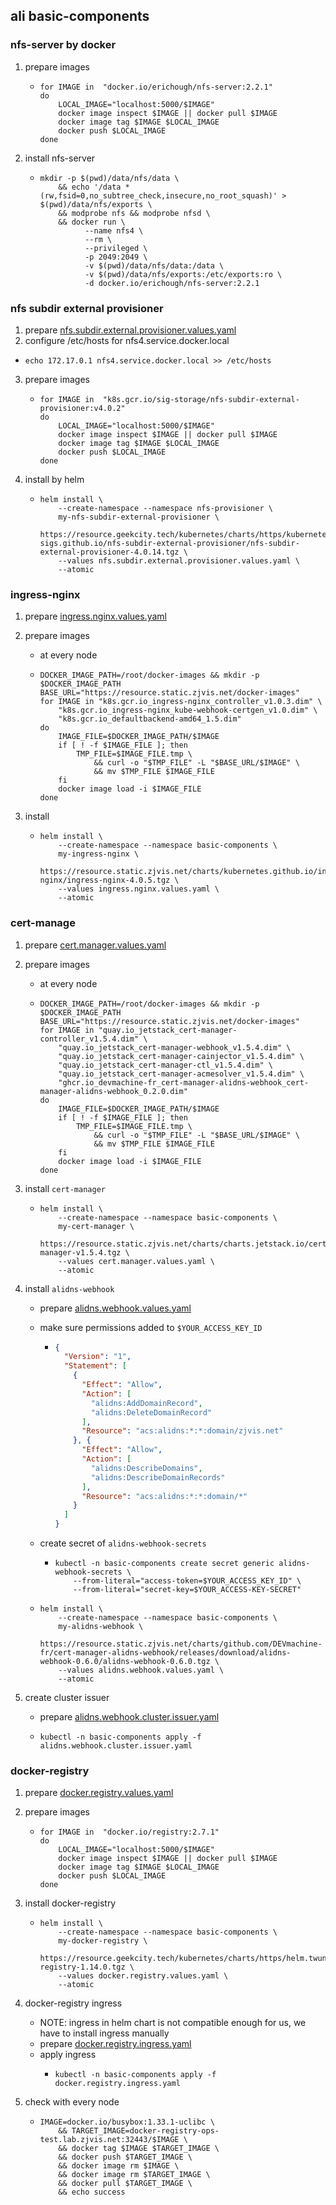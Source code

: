 ## ali basic-components

### nfs-server by docker
1. prepare images
   * ```shell
     for IMAGE in  "docker.io/erichough/nfs-server:2.2.1"
     do
         LOCAL_IMAGE="localhost:5000/$IMAGE"
         docker image inspect $IMAGE || docker pull $IMAGE
         docker image tag $IMAGE $LOCAL_IMAGE
         docker push $LOCAL_IMAGE
     done
     ```
2. install nfs-server
   * ```shell
     mkdir -p $(pwd)/data/nfs/data \
         && echo '/data *(rw,fsid=0,no_subtree_check,insecure,no_root_squash)' > $(pwd)/data/nfs/exports \
         && modprobe nfs && modprobe nfsd \
         && docker run \
               --name nfs4 \
               --rm \
               --privileged \
               -p 2049:2049 \
               -v $(pwd)/data/nfs/data:/data \
               -v $(pwd)/data/nfs/exports:/etc/exports:ro \
               -d docker.io/erichough/nfs-server:2.2.1
     ```
    
### nfs subdir external provisioner
1. prepare [nfs.subdir.external.provisioner.values.yaml](nfs.subdir.external.provisioner.values.yaml.md)
2.  configure /etc/hosts for nfs4.service.docker.local
   * ```shell
     echo 172.17.0.1 nfs4.service.docker.local >> /etc/hosts
     ```
3. prepare images 
   - ```shell
     for IMAGE in  "k8s.gcr.io/sig-storage/nfs-subdir-external-provisioner:v4.0.2"
     do
         LOCAL_IMAGE="localhost:5000/$IMAGE"
         docker image inspect $IMAGE || docker pull $IMAGE
         docker image tag $IMAGE $LOCAL_IMAGE
         docker push $LOCAL_IMAGE
     done
     ```
4. install by helm
   - ```shell
     helm install \
         --create-namespace --namespace nfs-provisioner \
         my-nfs-subdir-external-provisioner \
         https://resource.geekcity.tech/kubernetes/charts/https/kubernetes-sigs.github.io/nfs-subdir-external-provisioner/nfs-subdir-external-provisioner-4.0.14.tgz \
         --values nfs.subdir.external.provisioner.values.yaml \
         --atomic
     ```

### ingress-nginx
1.  prepare [ingress.nginx.values.yaml](ingress.nginx.values.yaml.md)
2. prepare images
   * at every node
   * ```shell
     DOCKER_IMAGE_PATH=/root/docker-images && mkdir -p $DOCKER_IMAGE_PATH
     BASE_URL="https://resource.static.zjvis.net/docker-images"
     for IMAGE in "k8s.gcr.io_ingress-nginx_controller_v1.0.3.dim" \
         "k8s.gcr.io_ingress-nginx_kube-webhook-certgen_v1.0.dim" \
         "k8s.gcr.io_defaultbackend-amd64_1.5.dim"
     do
         IMAGE_FILE=$DOCKER_IMAGE_PATH/$IMAGE
         if [ ! -f $IMAGE_FILE ]; then
             TMP_FILE=$IMAGE_FILE.tmp \
                 && curl -o "$TMP_FILE" -L "$BASE_URL/$IMAGE" \
                 && mv $TMP_FILE $IMAGE_FILE
         fi
         docker image load -i $IMAGE_FILE
     done
     ```
 
3. install
   * ````shell
     helm install \
         --create-namespace --namespace basic-components \
         my-ingress-nginx \
         https://resource.static.zjvis.net/charts/kubernetes.github.io/ingress-nginx/ingress-nginx-4.0.5.tgz \
         --values ingress.nginx.values.yaml \
         --atomic
     ````
 

### cert-manage
1. prepare [cert.manager.values.yaml](https://nebula-ops.lab.zjvis.net/#/nebula-ops-test/basic/resource/cert.manager.values.yaml)
2. prepare images
   - at every node
   - ```shell
     DOCKER_IMAGE_PATH=/root/docker-images && mkdir -p $DOCKER_IMAGE_PATH
     BASE_URL="https://resource.static.zjvis.net/docker-images"
     for IMAGE in "quay.io_jetstack_cert-manager-controller_v1.5.4.dim" \
         "quay.io_jetstack_cert-manager-webhook_v1.5.4.dim" \
         "quay.io_jetstack_cert-manager-cainjector_v1.5.4.dim" \
         "quay.io_jetstack_cert-manager-ctl_v1.5.4.dim" \
         "quay.io_jetstack_cert-manager-acmesolver_v1.5.4.dim" \
         "ghcr.io_devmachine-fr_cert-manager-alidns-webhook_cert-manager-alidns-webhook_0.2.0.dim"
     do
         IMAGE_FILE=$DOCKER_IMAGE_PATH/$IMAGE
         if [ ! -f $IMAGE_FILE ]; then
             TMP_FILE=$IMAGE_FILE.tmp \
                 && curl -o "$TMP_FILE" -L "$BASE_URL/$IMAGE" \
                 && mv $TMP_FILE $IMAGE_FILE
         fi
         docker image load -i $IMAGE_FILE
     done
     ```

3. install `cert-manager`
   - ```shell
     helm install \
         --create-namespace --namespace basic-components \
         my-cert-manager \
         https://resource.static.zjvis.net/charts/charts.jetstack.io/cert-manager-v1.5.4.tgz \
         --values cert.manager.values.yaml \
         --atomic
     ```

4. install `alidns-webhook`
   - prepare [alidns.webhook.values.yaml](https://nebula-ops.lab.zjvis.net/#/nebula-ops-test/basic/resource/alidns.webhook.values.yaml)
   - make sure permissions added to `$YOUR_ACCESS_KEY_ID`
     - ```json
       {
         "Version": "1",
         "Statement": [
           {
             "Effect": "Allow",
             "Action": [
               "alidns:AddDomainRecord",
               "alidns:DeleteDomainRecord"
             ],
             "Resource": "acs:alidns:*:*:domain/zjvis.net"
           }, {
             "Effect": "Allow",
             "Action": [
               "alidns:DescribeDomains",
               "alidns:DescribeDomainRecords"
             ],
             "Resource": "acs:alidns:*:*:domain/*"
           }
         ]
       }
       ```

   - create secret of `alidns-webhook-secrets`
     - ```shell
       kubectl -n basic-components create secret generic alidns-webhook-secrets \
           --from-literal="access-token=$YOUR_ACCESS_KEY_ID" \
           --from-literal="secret-key=$YOUR_ACCESS-KEY-SECRET"
       ```

   - ```shell
     helm install \
         --create-namespace --namespace basic-components \
         my-alidns-webhook \
         https://resource.static.zjvis.net/charts/github.com/DEVmachine-fr/cert-manager-alidns-webhook/releases/download/alidns-webhook-0.6.0/alidns-webhook-0.6.0.tgz \
         --values alidns.webhook.values.yaml \
         --atomic
     ```

5. create cluster issuer

   - prepare [alidns.webhook.cluster.issuer.yaml](https://nebula-ops.lab.zjvis.net/#/nebula-ops-test/basic/resource/alidns.webhook.cluster.issuer.yaml)

   - ```shell
     kubectl -n basic-components apply -f alidns.webhook.cluster.issuer.yaml
     ```

### docker-registry
1. prepare [docker.registry.values.yaml](docker.registry.values.yaml.md)
2. prepare images
   * ```shell
     for IMAGE in  "docker.io/registry:2.7.1"
     do
         LOCAL_IMAGE="localhost:5000/$IMAGE"
         docker image inspect $IMAGE || docker pull $IMAGE
         docker image tag $IMAGE $LOCAL_IMAGE
         docker push $LOCAL_IMAGE
     done
     ```
3. install docker-registry
   * ```shell
     helm install \
         --create-namespace --namespace basic-components \
         my-docker-registry \
         https://resource.geekcity.tech/kubernetes/charts/https/helm.twun.io/docker-registry-1.14.0.tgz \
         --values docker.registry.values.yaml \
         --atomic
     ```
4. docker-registry ingress
   * NOTE: ingress in helm chart is not compatible enough for us, we have to install ingress manually
   * prepare [docker.registry.ingress.yaml](docker.registry.ingress.yaml.md)
   * apply ingress
     - ```shell
       kubectl -n basic-components apply -f docker.registry.ingress.yaml
       ```
   
5. check with every node
   * ```shell
     IMAGE=docker.io/busybox:1.33.1-uclibc \
         && TARGET_IMAGE=docker-registry-ops-test.lab.zjvis.net:32443/$IMAGE \
         && docker tag $IMAGE $TARGET_IMAGE \
         && docker push $TARGET_IMAGE \
         && docker image rm $IMAGE \
         && docker image rm $TARGET_IMAGE \
         && docker pull $TARGET_IMAGE \
         && echo success
     ```











